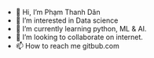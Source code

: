 - 👋 Hi, I’m Phạm Thanh Dân
- 👀 I’m interested in Data science
- 🌱 I’m currently learning python, ML & AI.
- 💞️ I’m looking to collaborate on internet.
- 📫 How to reach me gitbub.com

<!---
danpython3/danpython3 is a ✨ special ✨ repository because its `README.md` (this file) appears on your GitHub profile.
You can click the Preview link to take a look at your changes.
--->
